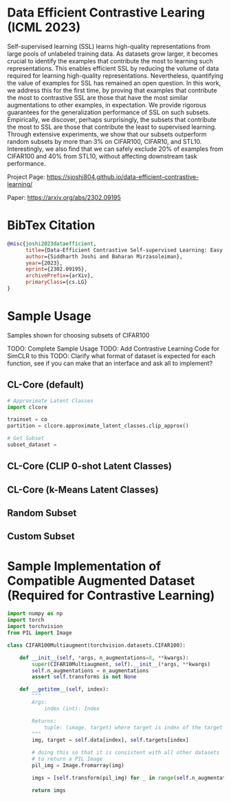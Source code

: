 # Data Efficient Contrastive Learing (ICML 2023)

Self-supervised learning (SSL) learns high-quality representations from large pools of unlabeled training data. As datasets grow larger, it becomes crucial to identify the examples that contribute the most to learning such representations. This enables efficient SSL by reducing the volume of data required for learning high-quality representations. Nevertheless, quantifying the value of examples for SSL has remained an open question. In this work, we address this for the first time, by proving that examples that contribute the most to contrastive SSL are those that have the most similar augmentations to other examples, in expectation. We provide rigorous guarantees for the generalization performance of SSL on such subsets. Empirically, we discover, perhaps surprisingly, the subsets that contribute the most to SSL are those that contribute the least to supervised learning. Through extensive experiments, we show that our subsets outperform random subsets by more than 3% on CIFAR100, CIFAR10, and STL10. Interestingly, we also find that we can safely exclude 20% of examples from CIFAR100 and 40% from STL10, without affecting downstream task performance.

Project Page: https://sjoshi804.github.io/data-efficient-contrastive-learning/

Paper: https://arxiv.org/abs/2302.09195

# BibTex Citation

```bibtex
@misc{joshi2023dataefficient,
      title={Data-Efficient Contrastive Self-supervised Learning: Easy Examples Contribute the Most}, 
      author={Siddharth Joshi and Baharan Mirzasoleiman},
      year={2023},
      eprint={2302.09195},
      archivePrefix={arXiv},
      primaryClass={cs.LG}
}
```

# Sample Usage

Samples shown for choosing subsets of CIFAR100 

TODO: Complete Sample Usage 
TODO: Add Contrastive Learning Code for SimCLR to this 
TODO: Clarify what format of dataset is expected for each function, see if you can make that an interface and ask all to implement?

## CL-Core (default)

```python
# Approximate Latent Classes
import clcore 

trainset = co
partition = clcore.approximate_latent_classes.clip_approx()

# Get Subset
subset_dataset = 
```

## CL-Core (CLIP 0-shot Latent Classes)


## CL-Core (k-Means Latent Classes)


## Random Subset

## Custom Subset 

# Sample Implementation of Compatible Augmented Dataset (Required for Contrastive Learning)

```python 
import numpy as np
import torch
import torchvision
from PIL import Image

class CIFAR100Multiaugment(torchvision.datasets.CIFAR100):

    def __init__(self, *args, n_augmentations=8, **kwargs):
        super(CIFAR10Multiaugment, self).__init__(*args, **kwargs)
        self.n_augmentations = n_augmentations
        assert self.transforms is not None

    def __getitem__(self, index):
        """
        Args:
            index (int): Index

        Returns:
            tuple: (image, target) where target is index of the target class.
        """
        img, target = self.data[index], self.targets[index]

        # doing this so that it is consistent with all other datasets
        # to return a PIL Image
        pil_img = Image.fromarray(img)

        imgs = [self.transform(pil_img) for _ in range(self.n_augmentations)]

        return imgs
```


